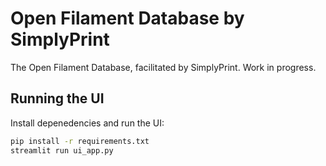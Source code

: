 # Open Filament Database by SimplyPrint
The Open Filament Database, facilitated by SimplyPrint.
Work in progress.

## Running the UI

Install depenedencies and run the UI:

```bash
pip install -r requirements.txt
streamlit run ui_app.py
```